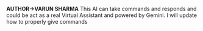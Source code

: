 **AUTHOR->VARUN SHARMA**
This AI can take commands and responds and could be act as a real Virtual Assistant and powered by Gemini. I will update how to properly give commands
